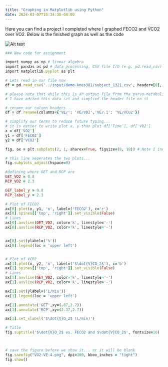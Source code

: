 ```yaml
---
title: "Graphing in Matplotlib using Python"
date: 2024-03-07T15:34:30-04:00
---
```


Here you can find a project I completed where I graphed FECO2 and V̇CO2 over V̇O2. Below is the finished graph as well as the code


![Alt text](/RyanMcRae442.github.io/_posts/VO2-VE-4.png "a title")

```ruby
### New code for assignment

import numpy as np # linear algebra
import pandas as pd # data processing, CSV file I/O (e.g. pd.read_csv)
import matplotlib.pyplot as plt

# Lets read in our file now
df = pd.read_csv('../input/demo-knes381/subject_1321.csv', header=[0], skiprows=[1,2,3])

# please note that while this is an output file from the parvo-metabolics cart we have
# I have edited this data set and simplied the header file on it

# rename our column headers
df = df.rename(columns={'VE/': 'VE/VO2','VE/.1': 'VE/VCO2'})

# simplify our terms to reduce future typing... 
# it is easier to write plot x, y than plot df['Time'], df['VO2']
x = df['VO2']
y1 = df['FECO2']
y2 = df['VCO2']

fig, ax = plt.subplots(2, 1, sharex=True, figsize=(8, 10)) # Note I increased the figure size here.

# this line seperates the two plots...
fig.subplots_adjust(hspace=0)

#defining where GET and RCP are
GET_VO2 = 0.8
RCP_VO2 = 2.3

GET_label_y = 0.8
RCP_label_y = 2.3

# Plot of FECO2
ax[0].plot(x, y1, 'o', label=('FECO2'), c='r')
ax[0].spines[['top', 'right']].set_visible(False)
# Lines
ax[0].axvline(GET_VO2, color='k', linestyle='-')
ax[0].axvline(RCP_VO2, color='k', linestyle='-')


ax[0].set(ylabel=('%'))
ax[0].legend(loc = 'upper left')


# Plot of VCO2
ax[1].plot(x, y2, 'o', label=('$\dot{V}CO_2$'), c='b')
ax[1].spines[['top', 'right']].set_visible(False)
# Lines
ax[1].axvline(GET_VO2, color='k', linestyle='-')
ax[1].axvline(RCP_VO2, color='k', linestyle='-')

ax[1].set(ylabel=('L/min'))
ax[1].legend(loc = 'upper left')

ax[1].annotate('GET',xy=(.87,2.7))
ax[1].annotate('RCP',xy=(2.37,2.7))

ax[1].set_xlabel('$\dot{V}O_2$ (L/min)')

# Title
fig.suptitle('$\dot{V}O_2$ vs. FECO2 and $\dot{V}CO_2$', fontsize=16)



# save the figure before we show it... or it will be blank
fig.savefig("VO2-VE-4.png", dpi=300, bbox_inches = "tight")
fig.show()
```



[jekyll-docs]: https://jekyllrb.com/docs/home
[jekyll-gh]:   https://github.com/jekyll/jekyll
[jekyll-talk]: https://talk.jekyllrb.com/
